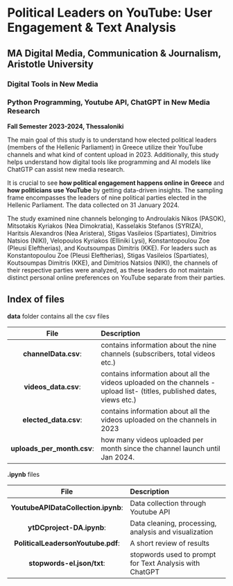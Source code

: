 # Political Leaders on YouTube: User Engagement & Text Analysis
## MA Digital Media, Communication & Journalism, Aristotle University
### Digital Tools in New Media
### Python Programming, Youtube API, ChatGPT in New Media Research
**Fall Semester 2023-2024, Thessaloniki**

The main goal of this study is to understand how elected political leaders (members of the Hellenic Parliament) in Greece utilize their YouTube channels and what kind of
content upload in 2023. Additionally, this study helps understand how digital tools like programming and AI models like ChatGTP can assist new media research.

It is crucial to see **how political engagement happens online in Greece** and **how politicians use YouTube** by getting data-driven insights.
The sampling frame encompasses the leaders of nine political parties elected in the Hellenic Parliament. The data collected on 31 January 2024.

The study examined nine channels belonging to Androulakis Nikos (PASOK), Mitsotakis Kyriakos (Nea
Dimokratia), Kasselakis Stefanos (SYRIZA), Haritsis Alexandros (Nea Aristera), Stigas Vasileios
(Spartiates), Dimitrios Natsios (NIKI), Velopoulos Kyriakos (Elliniki Lysi), Konstantopoulou Zoe (Pleusi
Eleftherias), and Koutsoumpas Dimitris (KKE). For leaders such as Konstantopoulou Zoe (Pleusi Eleftherias),
Stigas Vasileios (Spartiates), Koutsoumpas Dimitris (KKE), and Dimitrios Natsios (NIKI), the channels of
their respective parties were analyzed, as these leaders do not maintain distinct personal online preferences on
YouTube separate from their parties.

## Index of files

**data** folder contains all the csv files

|**File**| **Description** | 
|:-------:|:-------------------|
|**channelData.csv**:| contains information about the nine channels (subscribers, total videos etc.)
|**videos_data.csv**:|contains information about all the videos uploaded on the channels -upload list- (titles, published dates, views etc.)
|**elected_data.csv**:| contains information about all the videos uploaded on the channels in 2023
|**uploads_per_month.csv**:| how many videos uploaded per month since the channel launch until Jan 2024.

**.ipynb** files

|**File**| **Description** | 
|:-------:|:-------------------|
|**YoutubeAPIDataCollection.ipynb**:| Data collection through Youtube API
|**ytDCproject-DA.ipynb**:| Data cleaning, processing, analysis and visualization
|**PoliticalLeadersonYoutube.pdf**:| A short review of results
|**stopwords-el.json/txt**:| stopwords used to prompt for Text Analysis with ChatGPT


